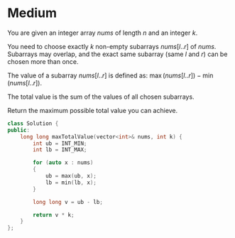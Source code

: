 # Medium

You are given an integer array $nums$ of length $n$ and an integer $k$.

You need to choose exactly $k$ non-empty subarrays $nums[l..r]$ of $nums$. Subarrays may overlap, and the exact same subarray (same $l$ and $r$) can be chosen more than once.

The value of a subarray $nums[l..r]$ is defined as: $\max(nums[l..r]) - \min(nums[l..r])$.

The total value is the sum of the values of all chosen subarrays.

Return the maximum possible total value you can achieve.

```cpp
class Solution {
public:
    long long maxTotalValue(vector<int>& nums, int k) {
        int ub = INT_MIN;
        int lb = INT_MAX;

        for (auto x : nums)
        {
            ub = max(ub, x);
            lb = min(lb, x);
        }

        long long v = ub - lb;

        return v * k;
    }
};
```
